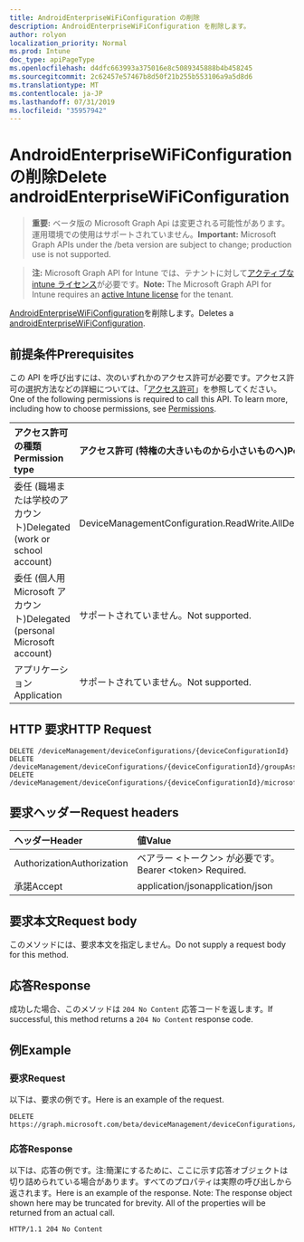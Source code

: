 ```yaml
---
title: AndroidEnterpriseWiFiConfiguration の削除
description: AndroidEnterpriseWiFiConfiguration を削除します。
author: rolyon
localization_priority: Normal
ms.prod: Intune
doc_type: apiPageType
ms.openlocfilehash: d4dfc663993a375016e8c5089345888b4b458245
ms.sourcegitcommit: 2c62457e57467b8d50f21b255b553106a9a5d8d6
ms.translationtype: MT
ms.contentlocale: ja-JP
ms.lasthandoff: 07/31/2019
ms.locfileid: "35957942"
---
```

# <a name="delete-androidenterprisewificonfiguration"></a><span data-ttu-id="40211-103">AndroidEnterpriseWiFiConfiguration の削除</span><span class="sxs-lookup"><span data-stu-id="40211-103">Delete androidEnterpriseWiFiConfiguration</span></span>

> <span data-ttu-id="40211-104">**重要:** ベータ版の Microsoft Graph Api は変更される可能性があります。運用環境での使用はサポートされていません。</span><span class="sxs-lookup"><span data-stu-id="40211-104">**Important:** Microsoft Graph APIs under the /beta version are subject to change; production use is not supported.</span></span>

> <span data-ttu-id="40211-105">**注:** Microsoft Graph API for Intune では、テナントに対して[アクティブな intune ライセンス](https://go.microsoft.com/fwlink/?linkid=839381)が必要です。</span><span class="sxs-lookup"><span data-stu-id="40211-105">**Note:** The Microsoft Graph API for Intune requires an [active Intune license](https://go.microsoft.com/fwlink/?linkid=839381) for the tenant.</span></span>

<span data-ttu-id="40211-106">[AndroidEnterpriseWiFiConfiguration](../resources/intune-deviceconfig-androidenterprisewificonfiguration.md)を削除します。</span><span class="sxs-lookup"><span data-stu-id="40211-106">Deletes a [androidEnterpriseWiFiConfiguration](../resources/intune-deviceconfig-androidenterprisewificonfiguration.md).</span></span>

## <a name="prerequisites"></a><span data-ttu-id="40211-107">前提条件</span><span class="sxs-lookup"><span data-stu-id="40211-107">Prerequisites</span></span>
<span data-ttu-id="40211-p101">この API を呼び出すには、次のいずれかのアクセス許可が必要です。アクセス許可の選択方法などの詳細については、「[アクセス許可](/graph/permissions-reference)」を参照してください。</span><span class="sxs-lookup"><span data-stu-id="40211-p101">One of the following permissions is required to call this API. To learn more, including how to choose permissions, see [Permissions](/graph/permissions-reference).</span></span>

|<span data-ttu-id="40211-110">アクセス許可の種類</span><span class="sxs-lookup"><span data-stu-id="40211-110">Permission type</span></span>|<span data-ttu-id="40211-111">アクセス許可 (特権の大きいものから小さいものへ)</span><span class="sxs-lookup"><span data-stu-id="40211-111">Permissions (from most to least privileged)</span></span>|
|:---|:---|
|<span data-ttu-id="40211-112">委任 (職場または学校のアカウント)</span><span class="sxs-lookup"><span data-stu-id="40211-112">Delegated (work or school account)</span></span>|<span data-ttu-id="40211-113">DeviceManagementConfiguration.ReadWrite.All</span><span class="sxs-lookup"><span data-stu-id="40211-113">DeviceManagementConfiguration.ReadWrite.All</span></span>|
|<span data-ttu-id="40211-114">委任 (個人用 Microsoft アカウント)</span><span class="sxs-lookup"><span data-stu-id="40211-114">Delegated (personal Microsoft account)</span></span>|<span data-ttu-id="40211-115">サポートされていません。</span><span class="sxs-lookup"><span data-stu-id="40211-115">Not supported.</span></span>|
|<span data-ttu-id="40211-116">アプリケーション</span><span class="sxs-lookup"><span data-stu-id="40211-116">Application</span></span>|<span data-ttu-id="40211-117">サポートされていません。</span><span class="sxs-lookup"><span data-stu-id="40211-117">Not supported.</span></span>|

## <a name="http-request"></a><span data-ttu-id="40211-118">HTTP 要求</span><span class="sxs-lookup"><span data-stu-id="40211-118">HTTP Request</span></span>
<!-- {
  "blockType": "ignored"
}
-->
``` http
DELETE /deviceManagement/deviceConfigurations/{deviceConfigurationId}
DELETE /deviceManagement/deviceConfigurations/{deviceConfigurationId}/groupAssignments/{deviceConfigurationGroupAssignmentId}/deviceConfiguration
DELETE /deviceManagement/deviceConfigurations/{deviceConfigurationId}/microsoft.graph.windowsDomainJoinConfiguration/networkAccessConfigurations/{deviceConfigurationId}
```

## <a name="request-headers"></a><span data-ttu-id="40211-119">要求ヘッダー</span><span class="sxs-lookup"><span data-stu-id="40211-119">Request headers</span></span>
|<span data-ttu-id="40211-120">ヘッダー</span><span class="sxs-lookup"><span data-stu-id="40211-120">Header</span></span>|<span data-ttu-id="40211-121">値</span><span class="sxs-lookup"><span data-stu-id="40211-121">Value</span></span>|
|:---|:---|
|<span data-ttu-id="40211-122">Authorization</span><span class="sxs-lookup"><span data-stu-id="40211-122">Authorization</span></span>|<span data-ttu-id="40211-123">ベアラー &lt;トークン&gt; が必要です。</span><span class="sxs-lookup"><span data-stu-id="40211-123">Bearer &lt;token&gt; Required.</span></span>|
|<span data-ttu-id="40211-124">承諾</span><span class="sxs-lookup"><span data-stu-id="40211-124">Accept</span></span>|<span data-ttu-id="40211-125">application/json</span><span class="sxs-lookup"><span data-stu-id="40211-125">application/json</span></span>|

## <a name="request-body"></a><span data-ttu-id="40211-126">要求本文</span><span class="sxs-lookup"><span data-stu-id="40211-126">Request body</span></span>
<span data-ttu-id="40211-127">このメソッドには、要求本文を指定しません。</span><span class="sxs-lookup"><span data-stu-id="40211-127">Do not supply a request body for this method.</span></span>

## <a name="response"></a><span data-ttu-id="40211-128">応答</span><span class="sxs-lookup"><span data-stu-id="40211-128">Response</span></span>
<span data-ttu-id="40211-129">成功した場合、このメソッドは `204 No Content` 応答コードを返します。</span><span class="sxs-lookup"><span data-stu-id="40211-129">If successful, this method returns a `204 No Content` response code.</span></span>

## <a name="example"></a><span data-ttu-id="40211-130">例</span><span class="sxs-lookup"><span data-stu-id="40211-130">Example</span></span>

### <a name="request"></a><span data-ttu-id="40211-131">要求</span><span class="sxs-lookup"><span data-stu-id="40211-131">Request</span></span>
<span data-ttu-id="40211-132">以下は、要求の例です。</span><span class="sxs-lookup"><span data-stu-id="40211-132">Here is an example of the request.</span></span>
``` http
DELETE https://graph.microsoft.com/beta/deviceManagement/deviceConfigurations/{deviceConfigurationId}
```

### <a name="response"></a><span data-ttu-id="40211-133">応答</span><span class="sxs-lookup"><span data-stu-id="40211-133">Response</span></span>
<span data-ttu-id="40211-p102">以下は、応答の例です。注:簡潔にするために、ここに示す応答オブジェクトは切り詰められている場合があります。すべてのプロパティは実際の呼び出しから返されます。</span><span class="sxs-lookup"><span data-stu-id="40211-p102">Here is an example of the response. Note: The response object shown here may be truncated for brevity. All of the properties will be returned from an actual call.</span></span>
``` http
HTTP/1.1 204 No Content
```





